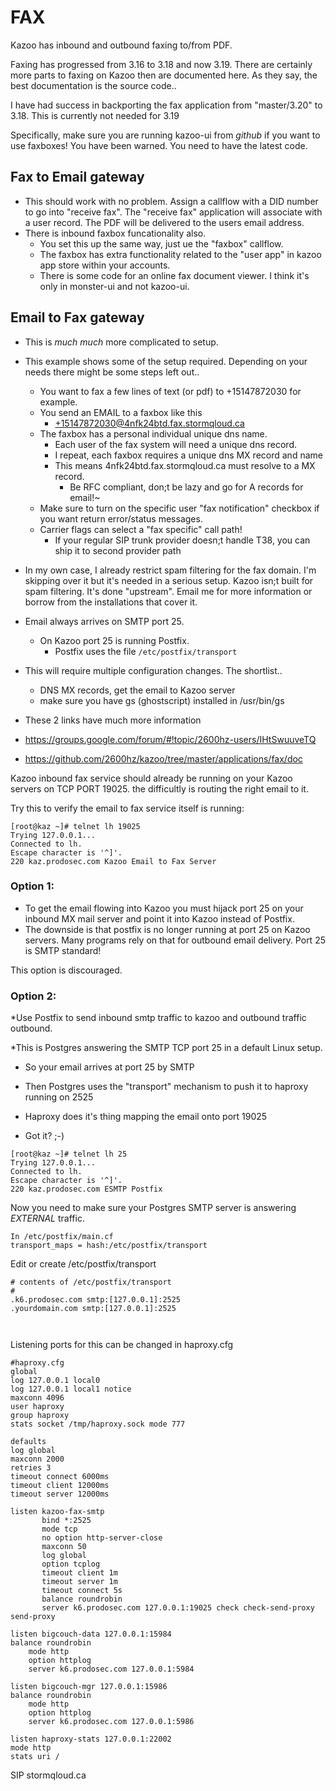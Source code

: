 # FAX

Kazoo has inbound and outbound faxing to/from PDF.

Faxing has progressed from 3.16 to 3.18 and now 3.19.  There are certainly more parts to faxing on Kazoo then are documented here.  As they say, the best documentation is the source code..

I have had success in backporting the fax application from "master/3.20" to 3.18.  This is currently not needed for 3.19

Specifically, make sure you are running kazoo-ui from *github* if you want to use faxboxes!  You have been warned.  You need to have the latest code.

## Fax to Email gateway
* This should work with no problem.  Assign a callflow with a DID number to go into "receive fax".  The "receive fax" application will associate with a user record.  The PDF will be delivered to the users email address.
* There is inbound faxbox funcationality also.  
  * You set this up the same way, just ue the "faxbox" callflow.
  * The faxbox has extra functionality related to the "user app" in kazoo app store within your accounts.
  * There is some code for an online fax document viewer.  I think it's only in monster-ui and not kazoo-ui.

## Email to Fax gateway
* This is _much_ _much_ more complicated to setup.
* This example shows some of the setup required.  Depending on your needs there might be some steps left out..
  * You want to fax a few lines of text (or pdf) to +15147872030 for example.
  * You send an EMAIL to a faxbox like this
    * +15147872030@4nfk24btd.fax.stormqloud.ca
  * The faxbox has a personal individual unique dns name.
    * Each user of the fax system will need a unique dns record.
    * I repeat, each faxbox requires a unique dns MX record and name
     * This means 4nfk24btd.fax.stormqloud.ca must resolve to a MX record.
       *  Be RFC compliant, don;t be lazy and go for A records for email!~
  * Make sure to turn on the specific user "fax notification" checkbox if you want return error/status messages.
  * Carrier flags can select a "fax specific" call path!
    * If your regular SIP trunk provider doesn;t handle T38, you can ship it to second provider path
    
* In my own case, I already restrict spam filtering for the fax domain.  I'm skipping over it but it's needed in a serious setup.  Kazoo isn;t built for spam filtering.  It's done "upstream".   Email me for more information or borrow from the installations that cover it.

* Email always arrives on SMTP port 25.
  * On Kazoo port 25 is running Postfix.
    * Postfix uses the file 
     `/etc/postfix/transport`




* This will require multiple configuration changes.  The shortlist..
  * DNS MX records, get the email to Kazoo server
  * make sure you have gs (ghostscript) installed in /usr/bin/gs
  
* These 2 links have much more information
* https://groups.google.com/forum/#!topic/2600hz-users/IHtSwuuveTQ
* https://github.com/2600hz/kazoo/tree/master/applications/fax/doc


Kazoo inbound fax service should already be running on your Kazoo servers on TCP PORT 19025.  the difficultly is routing the right email to it.

Try this to verify the email to fax service itself is running:

```
[root@kaz ~]# telnet lh 19025
Trying 127.0.0.1...
Connected to lh.
Escape character is '^]'.
220 kaz.prodosec.com Kazoo Email to Fax Server
```


### Option 1: 
  * To get the email flowing into Kazoo you must hijack port 25 on your inbound MX mail server and point it into Kazoo instead of Postfix.
  * The downside is that postfix is no longer running at port 25 on Kazoo servers.  Many programs rely on that for outbound email delivery.  Port 25 is SMTP standard!
 
 This option is discouraged.

### Option 2:
*Use Postfix to send inbound smtp traffic to kazoo and outbound traffic outbound.

*This is Postgres answering the SMTP TCP port 25 in a default Linux setup.

  * So your email arrives at port 25 by SMTP
  * Then Postgres uses the "transport" mechanism to push it to haproxy running on 2525
  * Haproxy does it's thing mapping the email onto port 19025

* Got it? ;-)


```
[root@kaz ~]# telnet lh 25
Trying 127.0.0.1...
Connected to lh.
Escape character is '^]'.
220 kaz.prodosec.com ESMTP Postfix

```

Now you need to make sure your Postgres SMTP server is answering *EXTERNAL* traffic.

```
In /etc/postfix/main.cf
transport_maps = hash:/etc/postfix/transport
```

Edit or create /etc/postfix/transport

```
# contents of /etc/postfix/transport
#
.k6.prodosec.com smtp:[127.0.0.1]:2525
.yourdomain.com smtp:[127.0.0.1]:2525



```





Listening ports for this can be changed in haproxy.cfg


```
#haproxy.cfg
global
log 127.0.0.1 local0
log 127.0.0.1 local1 notice
maxconn 4096
user haproxy
group haproxy
stats socket /tmp/haproxy.sock mode 777

defaults
log global
maxconn 2000
retries 3
timeout connect 6000ms
timeout client 12000ms
timeout server 12000ms

listen kazoo-fax-smtp
       bind *:2525
       mode tcp
       no option http-server-close
       maxconn 50
       log global
       option tcplog
       timeout client 1m
       timeout server 1m
       timeout connect 5s
       balance roundrobin
       server k6.prodosec.com 127.0.0.1:19025 check check-send-proxy send-proxy

listen bigcouch-data 127.0.0.1:15984
balance roundrobin
    mode http
    option httplog
    server k6.prodosec.com 127.0.0.1:5984

listen bigcouch-mgr 127.0.0.1:15986
balance roundrobin
    mode http
    option httplog
    server k6.prodosec.com 127.0.0.1:5986

listen haproxy-stats 127.0.0.1:22002
mode http
stats uri /

```
SIP stormqloud.ca
